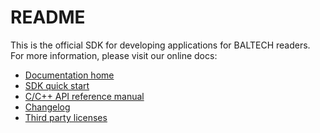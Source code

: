 README
======

This is the official SDK for developing applications for BALTECH readers.
For more information, please visit our online docs:

*   [Documentation home](https://docs.baltech.de)
*   [SDK quick start](http://docs.baltech.de/developers/sdk.html)
*   [C/C++ API reference manual](https://docs.baltech.de/api-docs/c)
*   [Changelog](https://docs.baltech.de/changelogs/changelog-sdk.html)
*   [Third party licenses](https://docs.baltech.de/developers/third-party-licenses.html)
